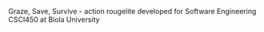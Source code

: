 Graze, Save, Survive - action rougelite developed for Software Engineering CSCI450 at Biola University
